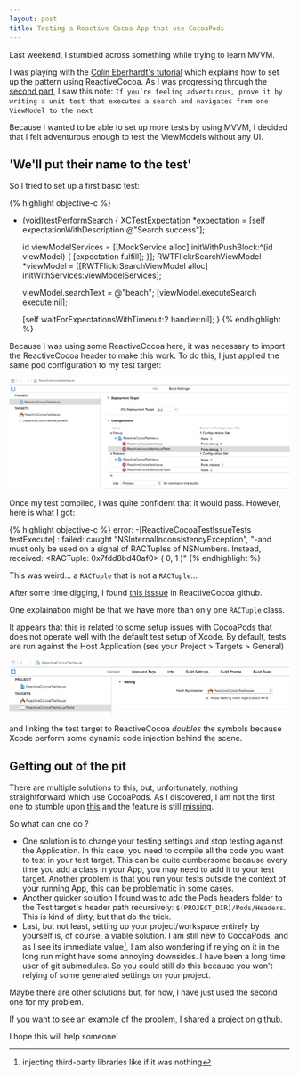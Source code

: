 ```yaml
---
layout: post
title: Testing a Reactive Cocoa App that use CocoaPods
---
```


Last weekend, I stumbled across something while trying to learn MVVM.

I was playing with the [Colin Eberhardt's tutorial](http://www.raywenderlich.com/74106/mvvm-tutorial-with-reactivecocoa-part-1) which explains how to set up the pattern using ReactiveCocoa. As I was progressing through the [second part](http://www.raywenderlich.com/74131/mvvm-tutorial-with-reactivecocoa-part-2), I saw this note:
`If you’re feeling adventurous, prove it by writing a unit test that executes a search and navigates from one ViewModel to the next`

Because I wanted to be able to set up more tests by using MVVM, I decided that I felt adventurous enough to test the ViewModels without any UI.

## 'We'll put their name to the test'

So I tried to set up a first basic test:

{% highlight objective-c %}
- (void)testPerformSearch
{
	XCTestExpectation *expectation = [self expectationWithDescription:@"Search success"];

	id<RWTViewModelServices> viewModelServices = [[MockService alloc] initWithPushBlock:^(id viewModel) {
		[expectation fulfill];
	}];
	RWTFlickrSearchViewModel *viewModel = [[RWTFlickrSearchViewModel alloc] initWithServices:viewModelServices];

	viewModel.searchText = @"beach";
	[viewModel.executeSearch execute:nil];

	[self waitForExpectationsWithTimeout:2 handler:nil];
}
{% endhighlight %}

Because I was using some ReactiveCocoa here, it was necessary to import the ReactiveCocoa header to make this work. To do this, I just applied the same pod configuration to my test target:

![Test configuration file](public/images/RAC_Issue/TestConfigurationFile.png)

Once my test compiled, I was quite confident that it would pass. However, here is what I got:

{% highlight objective-c %}
error: -[ReactiveCocoaTestIssueTests testExecute] : failed: caught "NSInternalInconsistencyException", "-and must only be used on a signal of RACTuples of NSNumbers. Instead, received: <RACTuple: 0x7fdd8bd40af0> (
    0,
    1
)"
{% endhighlight %}

This was weird... a `RACTuple` that is not a `RACTuple`...

After some time digging, I found [this isssue](https://github.com/ReactiveCocoa/ReactiveCocoa/issues/901) in ReactiveCocoa github.

One explaination might be that we have more than only one `RACTuple` class.

It appears that this is related to some setup issues with CocoaPods that does not operate well with the default test setup of Xcode.
By default, tests are run against the Host Application (see your Project > Targets > General)

![Testing target image](public/images/RAC_Issue/TestingDefaultSetup.jpg)

and linking the test target to ReactiveCocoa *doubles* the symbols because Xcode perform some dynamic code injection behind the scene.

## Getting out of the pit

There are multiple solutions to this, but, unfortunately, nothing straightforward which use CocoaPods. As I discovered, I am not the first one to stumble upon [this](https://github.com/CocoaPods/CocoaPods/issues/1411) and the feature is still [missing](https://github.com/CocoaPods/CocoaPods/issues/840).

So what can one do ?

* One solution is to change your testing settings and stop testing against the Application. In this case, you need to compile all the code you want to test in your test target. This can be quite cumbersome because every time you add a class in your App, you may need to add it to your test target. Another problem is that you run your tests outside the context of your running App, this can be problematic in some cases.
* Another quicker solution I found was to add the Pods headers folder to the Test target's header path recursively: `$(PROJECT_DIR)/Pods/Headers`. This is kind of dirty, but that do the trick.
* Last, but not least, setting up your project/workspace entirely by yourself is, of course, a viable solution. I am still new to CocoaPods, and as I see its immediate value[^1], I am also wondering if relying on it in the long run might have some annoying downsides. I have been a long time user of git submodules. So you could still do this because you won't relying of some generated settings on your project.

[^1]: injecting third-party libraries like if it was nothing

Maybe there are other solutions but, for now, I have just used the second one for my problem.

If you want to see an example of the problem, I shared [a project on github](https://github.com/Liquidsoul/ReactiveCocoaTestIssue).

I hope this will help someone!
